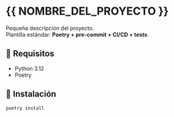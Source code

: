 # {{ NOMBRE_DEL_PROYECTO }}

Pequeña descripción del proyecto.  
Plantilla estándar: **Poetry + pre-commit + CI/CD + tests**.

## 🚀 Requisitos
- Python 3.12
- Poetry

## 🔧 Instalación
```bash
poetry install
